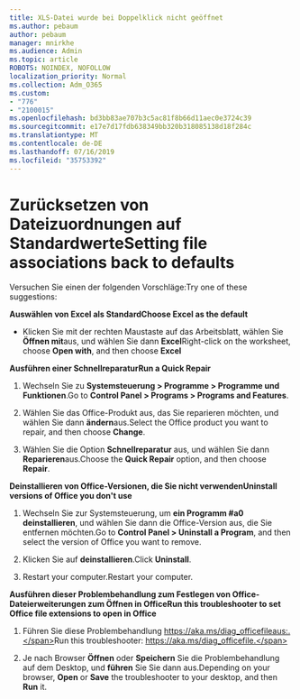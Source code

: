 ```yaml
---
title: XLS-Datei wurde bei Doppelklick nicht geöffnet
ms.author: pebaum
author: pebaum
manager: mnirkhe
ms.audience: Admin
ms.topic: article
ROBOTS: NOINDEX, NOFOLLOW
localization_priority: Normal
ms.collection: Adm_O365
ms.custom:
- "776"
- "2100015"
ms.openlocfilehash: bd3bb83ae707b3c5ac81f8b66d11aec0e3724c39
ms.sourcegitcommit: e17e7d17fdb638349bb320b318085138d18f284c
ms.translationtype: MT
ms.contentlocale: de-DE
ms.lasthandoff: 07/16/2019
ms.locfileid: "35753392"
---
```

# <a name="setting-file-associations-back-to-defaults"></a><span data-ttu-id="979cb-102">Zurücksetzen von Dateizuordnungen auf Standardwerte</span><span class="sxs-lookup"><span data-stu-id="979cb-102">Setting file associations back to defaults</span></span>

<span data-ttu-id="979cb-103">Versuchen Sie einen der folgenden Vorschläge:</span><span class="sxs-lookup"><span data-stu-id="979cb-103">Try one of these suggestions:</span></span>

<span data-ttu-id="979cb-104">**Auswählen von Excel als Standard**</span><span class="sxs-lookup"><span data-stu-id="979cb-104">**Choose Excel as the default**</span></span>

* <span data-ttu-id="979cb-105">Klicken Sie mit der rechten Maustaste auf das Arbeitsblatt, wählen Sie **Öffnen mit**aus, und wählen Sie dann **Excel**</span><span class="sxs-lookup"><span data-stu-id="979cb-105">Right-click on the worksheet, choose **Open with**, and then choose **Excel**</span></span>

<span data-ttu-id="979cb-106">**Ausführen einer Schnellreparatur**</span><span class="sxs-lookup"><span data-stu-id="979cb-106">**Run a Quick Repair**</span></span>

1. <span data-ttu-id="979cb-107">Wechseln Sie zu **Systemsteuerung > Programme > Programme und Funktionen**.</span><span class="sxs-lookup"><span data-stu-id="979cb-107">Go to **Control Panel > Programs > Programs and Features**.</span></span>

2. <span data-ttu-id="979cb-108">Wählen Sie das Office-Produkt aus, das Sie reparieren möchten, und wählen Sie dann **ändern**aus.</span><span class="sxs-lookup"><span data-stu-id="979cb-108">Select the Office product you want to repair, and then choose **Change**.</span></span>

3. <span data-ttu-id="979cb-109">Wählen Sie die Option **Schnellreparatur** aus, und wählen Sie dann **Reparieren**aus.</span><span class="sxs-lookup"><span data-stu-id="979cb-109">Choose the **Quick Repair** option, and then choose **Repair**.</span></span>

<span data-ttu-id="979cb-110">**Deinstallieren von Office-Versionen, die Sie nicht verwenden**</span><span class="sxs-lookup"><span data-stu-id="979cb-110">**Uninstall versions of Office you don't use**</span></span>

1. <span data-ttu-id="979cb-111">Wechseln Sie zur Systemsteuerung, um **ein Programm #a0 deinstallieren**, und wählen Sie dann die Office-Version aus, die Sie entfernen möchten.</span><span class="sxs-lookup"><span data-stu-id="979cb-111">Go to **Control Panel > Uninstall a Program**, and then select the version of Office you want to remove.</span></span>

2. <span data-ttu-id="979cb-112">Klicken Sie auf **deinstallieren**.</span><span class="sxs-lookup"><span data-stu-id="979cb-112">Click **Uninstall**.</span></span>

3. <span data-ttu-id="979cb-113">Restart your computer.</span><span class="sxs-lookup"><span data-stu-id="979cb-113">Restart your computer.</span></span>

<span data-ttu-id="979cb-114">**Ausführen dieser Problembehandlung zum Festlegen von Office-Dateierweiterungen zum Öffnen in Office**</span><span class="sxs-lookup"><span data-stu-id="979cb-114">**Run this troubleshooter to set Office file extensions to open in Office**</span></span>

1. <span data-ttu-id="979cb-115">Führen Sie diese Problembehandlung https://aka.ms/diag_officefileaus:.</span><span class="sxs-lookup"><span data-stu-id="979cb-115">Run this troubleshooter: https://aka.ms/diag_officefile.</span></span>

2. <span data-ttu-id="979cb-116">Je nach Browser **Öffnen** oder **Speichern** Sie die Problembehandlung auf dem Desktop, und **führen** Sie Sie dann aus.</span><span class="sxs-lookup"><span data-stu-id="979cb-116">Depending on your browser, **Open** or **Save** the troubleshooter to your desktop, and then **Run** it.</span></span>
